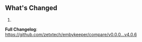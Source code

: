 ## What's Changed

1.

**Full Changelog**: https://github.com/zetxtech/embykeeper/compare/v0.0.0...v4.0.6
